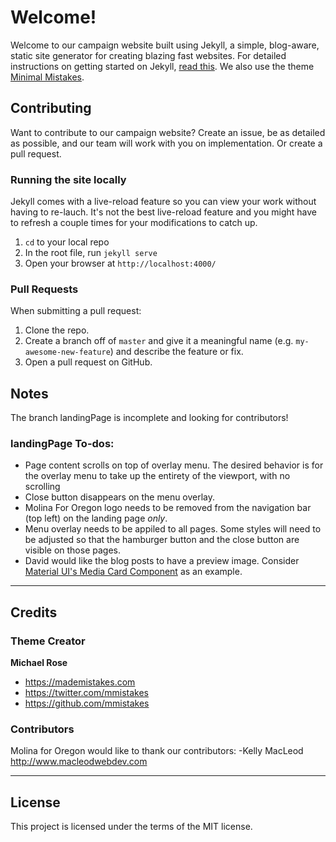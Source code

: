 # Welcome!

Welcome to our campaign website built using Jekyll, a simple, blog-aware, static site generator for creating blazing fast websites. For detailed instructions on getting started on Jekyll, [read this](https://jekyllrb.com/). We also use the theme [Minimal Mistakes](https://mmistakes.github.io/minimal-mistakes/docs/quick-start-guide/).

## Contributing

Want to contribute to our campaign website? Create an issue, be as detailed as possible, and our team will work with you on implementation. Or create a pull request. 

### Running the site locally
Jekyll comes with a live-reload feature so you can view your work without having to re-lauch. It's not the best live-reload feature and you might have to refresh a couple times for your modifications to catch up.

1. `cd` to your local repo
2. In the root file, run `jekyll serve`
3. Open your browser at `http://localhost:4000/`

### Pull Requests

When submitting a pull request:

1. Clone the repo.
2. Create a branch off of `master` and give it a meaningful name (e.g. `my-awesome-new-feature`) and describe the feature or fix.
3. Open a pull request on GitHub.

## Notes

The branch landingPage is incomplete and looking for contributors! 

### landingPage To-dos:
- Page content scrolls on top of overlay menu. The desired behavior is for the overlay menu to take up the entirety of the viewport, with no scrolling
- Close button disappears on the menu overlay. 
- Molina For Oregon logo needs to be removed from the navigation bar (top left) on the landing page _only_.
- Menu overlay needs to be appiled to all pages. Some styles will need to be adjusted so that the hamburger button and the close button are visible on those pages.
- David would like the blog posts to have a preview image. Consider [Material UI's Media Card Component](https://material-ui.com/demos/cards/) as an example. 


---

## Credits

### Theme Creator

**Michael Rose**

- <https://mademistakes.com>
- <https://twitter.com/mmistakes>
- <https://github.com/mmistakes>

### Contributors

Molina for Oregon would like to thank our contributors: 
-Kelly MacLeod <http://www.macleodwebdev.com>

---

## License

This project is licensed under the terms of the MIT license.
